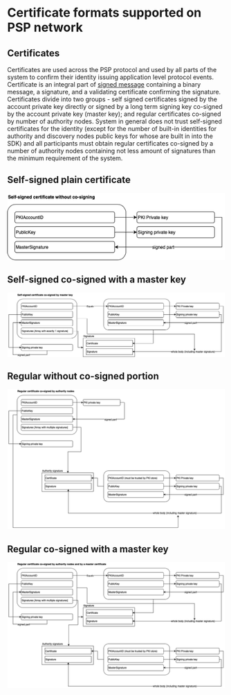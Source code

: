 # Certificate formats supported on PSP network

## Certificates

Certificates are used across the PSP protocol and used by all parts of the system to confirm their identity issuing application
level protocol events.  Certificate is an integral part of [signed message](signedmessage.md) containing a binary message, a signature,
and a validating certificate confirming the signature.  Certificates divide into two groups - self signed certificates signed by
the account private key directly or signed by a long term signing key co-signed by the account private key (master key); and regular
certificates co-signed by number of authority nodes.  System in general does not trust self-signed certificates for the identity (except
for the number of built-in identities for authority and discovery nodes public keys for whose are built in into the SDK) and all participants
must obtain regular certificates co-signed by a number of authority nodes containing not less amount of signatures than the minimum requirement
of the system.

## Self-signed plain certificate

![Self signed](../raw/self-signed-no-cosign.png)

## Self-signed co-signed with a master key

![Self signed co-signed](../raw/self-signed.png)

## Regular without co-signed portion

![Regular](../raw/regular-no-cosign.png)

## Regular co-signed with a master key

![Regular co-signed](../raw/regular.png)
